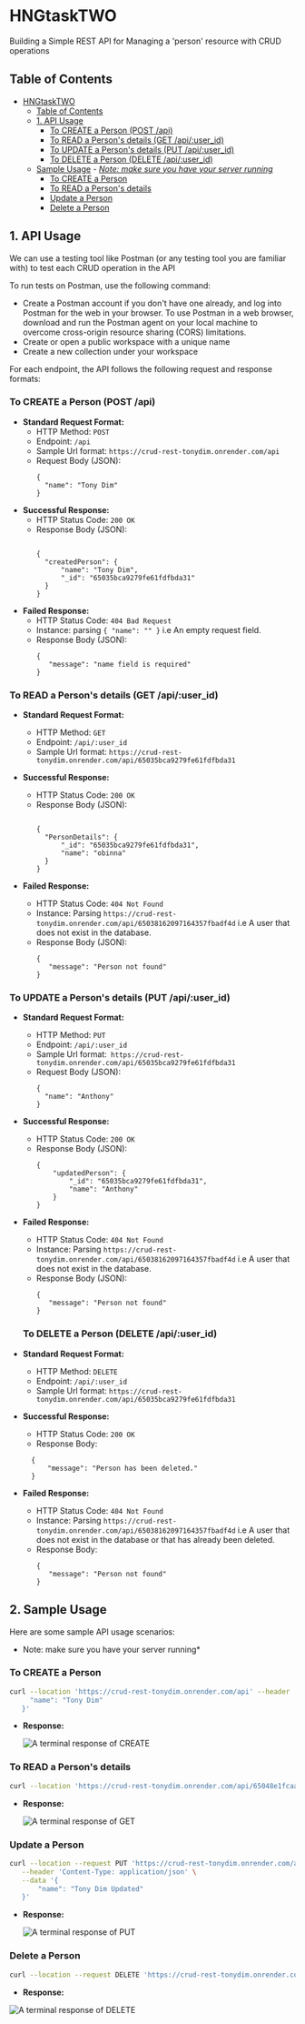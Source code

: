 # HNGtaskTWO
Building a Simple REST API for Managing a 'person' resource with CRUD operations

## Table of Contents
- [HNGtaskTWO](#hngtasktwo)
  - [Table of Contents](#table-of-contents)
  - [1. API Usage](#5-api-usage)
    - [To CREATE a Person (POST /api)](#to-create-a-person-post-api)
    - [To READ a Person's details (GET /api/:user_id)](#to-read-a-persons-details-get-apiuser_id)
    - [To UPDATE a Person's details (PUT /api/:user_id)](#to-update-a-persons-details-put-apiuser_id)
    - [To DELETE a Person (DELETE /api/:user_id)](#to-delete-a-person-delete-apiuser_id)
  - [Sample Usage](#sample-usage)
        - [*Note: make sure you have your server running*](#note-make-sure-you-have-your-server-running)
    - [To CREATE a Person](#to-create-a-person)
    - [To READ a Person's details](#to-read-a-persons-details)
    - [Update a Person](#update-a-person)
    - [Delete a Person](#delete-a-person)

## 1. API Usage
We can use a testing tool like Postman (or any testing tool you are familiar with) to test each CRUD operation in the API

To run tests on Postman, use the following command:

- Create a Postman account if you don't have one already, and log into Postman for the web in your browser. To use Postman in a web browser, download and run the Postman agent on your local machine to overcome cross-origin resource sharing (CORS) limitations.
- Create or open a public workspace with a unique name
- Create a new collection under your workspace

For each endpoint, the API follows the following request and response formats:

### To CREATE a Person (POST /api)

- **Standard Request Format:**
  - HTTP Method: ``` POST ```
  - Endpoint: ``` /api ```
  - Sample Url format: ``` https://crud-rest-tonydim.onrender.com/api ```
  - Request Body (JSON):
    ```
    {
      "name": "Tony Dim"
    }
    ```
- **Successful Response:**
  - HTTP Status Code: ``` 200 OK ```
  - Response Body (JSON):
    ```
  
    {
      "createdPerson": {
          "name": "Tony Dim",
          "_id": "65035bca9279fe61fdfbda31"
      }
    }
    ```
- **Failed Response:**
  - HTTP Status Code: ``` 404 Bad Request ```
  - Instance: parsing ``` { "name": "" } ``` i.e An empty request field.
  - Response Body (JSON):
    ```
    {
       "message": "name field is required"
    }
    ```

### To READ a Person's details (GET /api/:user_id)

- **Standard Request Format:**

  - HTTP Method: ``` GET ```
  - Endpoint: ``` /api/:user_id ```
  - Sample Url format: ``` https://crud-rest-tonydim.onrender.com/api/65035bca9279fe61fdfbda31 ```

- **Successful Response:**
  - HTTP Status Code: ``` 200 OK ```
  - Response Body (JSON):
    ```
    
    {
      "PersonDetails": {
          "_id": "65035bca9279fe61fdfbda31",
          "name": "obinna"
      }
    }
    ```
- **Failed Response:**
  - HTTP Status Code: ``` 404 Not Found ```
  - Instance: Parsing ``` https://crud-rest-tonydim.onrender.com/api/65038162097164357fbadf4d ``` i.e A user that does not exist in the database.
  - Response Body (JSON):
    ```
    {
       "message": "Person not found"
    }
    ```

### To UPDATE a Person's details (PUT /api/:user_id)

- **Standard Request Format:**

  - HTTP Method: ``` PUT ```
  - Endpoint: ``` /api/:user_id ```
  - Sample Url format:```  https://crud-rest-tonydim.onrender.com/api/65035bca9279fe61fdfbda31 ```
  - Request Body (JSON):
    ```
    {
      "name": "Anthony"
    }
    ```

- **Successful Response:**
  - HTTP Status Code: ``` 200 OK ```
  - Response Body (JSON):
    ```
    {
        "updatedPerson": {
            "_id": "65035bca9279fe61fdfbda31",
            "name": "Anthony"
        }
    }
    ```
- **Failed Response:**
  - HTTP Status Code: ``` 404 Not Found ```
  - Instance: Parsing ``` https://crud-rest-tonydim.onrender.com/api/65038162097164357fbadf4d ``` i.e A user that does not exist in the database.
  - Response Body (JSON):
    ```
    {
       "message": "Person not found"
    }
    ```
  ### To DELETE a Person (DELETE /api/:user_id)

- **Standard Request Format:**

  - HTTP Method: ``` DELETE ```
  - Endpoint: ``` /api/:user_id ```
  - Sample Url format: ``` https://crud-rest-tonydim.onrender.com/api/65035bca9279fe61fdfbda31 ```

- **Successful Response:**
  - HTTP Status Code: ``` 200 OK ```
  - Response Body:
  ```
    {
        "message": "Person has been deleted."
    }

  ```
- **Failed Response:**
  - HTTP Status Code: ``` 404 Not Found ```
  - Instance: Parsing ``` https://crud-rest-tonydim.onrender.com/api/65038162097164357fbadf4d ``` i.e A user that does not exist in the database or that has already been deleted.
  - Response Body:
    ```
    {
       "message": "Person not found"
    }
    ```

## 2. Sample Usage

Here are some sample API usage scenarios:
  
  - Note: make sure you have your server running*

### To CREATE a Person

   ```bash
   curl --location 'https://crud-rest-tonydim.onrender.com/api' --header 'Content-Type: application/json' --data '{
        "name": "Tony Dim"
      }'
   ```

- **Response:**

  ![A terminal response of CREATE](IMG/createPerson.png)

### To READ a Person's details

   ```bash
   curl --location 'https://crud-rest-tonydim.onrender.com/api/65048e1fcaa0559630deaafa'
   ```

- **Response:**

  ![A terminal response of GET](IMG/readAPerson.png)

### Update a Person

   ```bash
   curl --location --request PUT 'https://crud-rest-tonydim.onrender.com/api/65048e1fcaa0559630deaafa' \
      --header 'Content-Type: application/json' \
      --data '{
          "name": "Tony Dim Updated"
      }'
   ```

- **Response:**

  ![A terminal response of PUT](IMG/updateAPerson.png)

### Delete a Person

   ```bash
   curl --location --request DELETE 'https://crud-rest-tonydim.onrender.com/api/65048e1fcaa0559630deaafa'
   ```

  - **Response:**

  ![A terminal response of DELETE](IMG/deletePerson.png)
